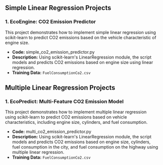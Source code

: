 ## Simple Linear Regression Projects

### 1. EcoEngine: CO2 Emission Predictor

This project demonstrates how to implement simple linear regression using scikit-learn to predict CO2 emissions based on the vehicle characteristic of engine size.

- **Code:** simple_co2_emission_predictor.py
- **Description:** Using scikit-learn's LinearRegression module, the script models and predicts CO2 emissions based on engine size using linear regression.
- **Training Data:** `FuelConsumptionCo2.csv`

## Multiple Linear Regression Projects

### 1. EcoPredict: Multi-Feature CO2 Emission Model

This project demonstrates how to implement multiple linear regression using scikit-learn to predict CO2 emissions based on vehicle characteristics, including engine size, cylinders, and fuel consumption.

- **Code:** multi_co2_emission_predictor.py
- **Description:** Using scikit-learn's LinearRegression module, the script models and predicts CO2 emissions based on engine size, cylinders, fuel consumption in the city, and fuel consumption on the highway using multiple linear regression.
- **Training Data:** `FuelConsumptionCo2.csv`

